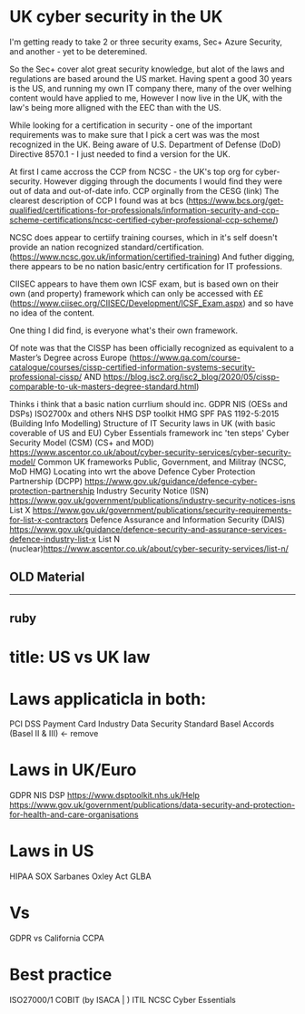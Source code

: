 # UK cyber security in the UK

I'm getting ready to take 2 or three security exams, Sec+ Azure Security, and another - yet to be deteremined.

So the Sec+ cover alot great security knowledge, but alot of the laws and regulations are based around the US market.
Having spent a good 30 years is the US, and running my own IT company there, many of the over welhing content would have applied to me,
However I now live in the UK, with the law's being more alligned with the EEC than with the US. 

While looking for a certification in security - one of the important requirements was to make sure that I pick a cert was was the most recognized in the UK. Being  aware of  U.S. Department of Defense (DoD) Directive 8570.1 - I just needed to find a version for the UK.


At first I came accross the CCP from NCSC - the UK's top org for cyber-security.
However digging through the documents I would find they were out of data and out-of-date info.
CCP orginally from the CESG (link)
The clearest description of CCP I found was at bcs (https://www.bcs.org/get-qualified/certifications-for-professionals/information-security-and-ccp-scheme-certifications/ncsc-certified-cyber-professional-ccp-scheme/)

NCSC does appear to certiify training courses, which in it's self doesn't provide an nation recognized standard/certification. (https://www.ncsc.gov.uk/information/certified-training)
And futher digging, there appears to be no nation basic/entry certification for IT professions.

CIISEC appears to have them own ICSF exam, but is based own on their own (and property) framework which can only be accessed with ££
(https://www.ciisec.org/CIISEC/Development/ICSF_Exam.aspx) and so have no idea of the content.

One thing I did find, is everyone what's their own framework. 



Of note was that the CISSP has been officially recognized as equivalent to a Master’s Degree across Europe (https://www.qa.com/course-catalogue/courses/cissp-certified-information-systems-security-professional-cissp/    AND https://blog.isc2.org/isc2_blog/2020/05/cissp-comparable-to-uk-masters-degree-standard.html)

Thinks i think that a basic nation currlium should inc.
GDPR
NIS (OESs and DSPs)
ISO2700x and others
NHS DSP toolkit
HMG SPF
 PAS 1192-5:2015 (Building Info Modelling)
Structure of IT Security laws in UK (with basic coverable of US and EU)
Cyber Essentials framework inc 'ten steps'
Cyber Security Model (CSM) (CS+ and MOD) https://www.ascentor.co.uk/about/cyber-security-services/cyber-security-model/
Common UK frameworks
Public, Government, and Militray (NCSC, MoD HMG)
Locating into wrt the above
Defence Cyber Protection Partnership (DCPP) https://www.gov.uk/guidance/defence-cyber-protection-partnership
Industry Security Notice (ISN)  https://www.gov.uk/government/publications/industry-security-notices-isns
List X https://www.gov.uk/government/publications/security-requirements-for-list-x-contractors
Defence Assurance and Information Security (DAIS) https://www.gov.uk/guidance/defence-security-and-assurance-services-defence-industry-list-x
List N (nuclear)https://www.ascentor.co.uk/about/cyber-security-services/list-n/

 ## OLD Material ##
 
 ---
ruby
---

# title: US vs UK law

# Laws applicaticla in both:
PCI DSS   Payment Card Industry Data Security Standard
Basel Accords (Basel II & III) <-  remove

# Laws in UK/Euro
GDPR
NIS
DSP https://www.dsptoolkit.nhs.uk/Help
https://www.gov.uk/government/publications/data-security-and-protection-for-health-and-care-organisations


# Laws in US
HIPAA
SOX  Sarbanes Oxley Act
GLBA

# Vs

GDPR vs California CCPA

# Best practice
ISO27000/1
COBIT (by ISACA | )
ITIL
NCSC Cyber Essentials
